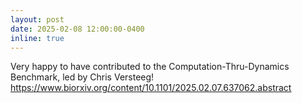 ```yaml
---
layout: post
date: 2025-02-08 12:00:00-0400
inline: true
---
```


Very happy to have contributed to the Computation-Thru-Dynamics Benchmark, led by Chris Versteeg!
https://www.biorxiv.org/content/10.1101/2025.02.07.637062.abstract 